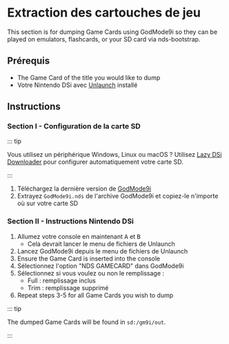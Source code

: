 ---
---

# Extraction des cartouches de jeu

This section is for dumping Game Cards using GodMode9i so they can be played on emulators, flashcards, or your SD card via nds-bootstrap.

## Prérequis
- The Game Card of the title you would like to dump
- Votre Nintendo DSi avec [Unlaunch](installing-unlaunch) installé

## Instructions
### Section I - Configuration de la carte SD

::: tip

Vous utilisez un périphérique Windows, Linux ou macOS ? Utilisez [Lazy DSi Downloader](lazy-dsi-downloader) pour configurer automatiquement votre carte SD.

:::

1. Téléchargez la dernière version de [GodMode9i](https://github.com/DS-Homebrew/GodMode9i/releases)
1. Extrayez `GodMode9i.nds` de l'archive GodMode9i et copiez-le n'importe où sur votre carte SD

### Section II - Instructions Nintendo DSi
1. Allumez votre console en maintenant <kbd class="face">A</kbd> et <kbd class="face">B</kbd>
   - Cela devrait lancer le menu de fichiers de Unlaunch
1. Lancez GodMode9i depuis le menu de fichiers de Unlaunch
1. Ensure the Game Card is inserted into the console
1. Sélectionnez l'option "NDS GAMECARD" dans GodMode9i
1. Sélectionnez si vous voulez ou non le remplissage :
   - Full : remplissage inclus
   - Trim : remplissage supprimé
1. Repeat steps 3-5 for all Game Cards you wish to dump

::: tip

The dumped Game Cards will be found in `sd:/gm9i/out`.

:::
